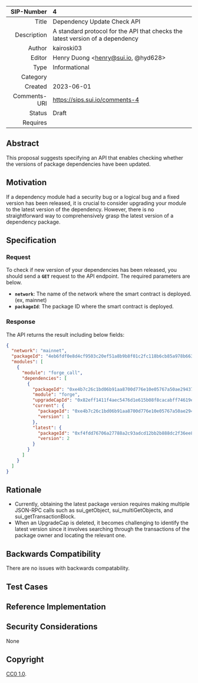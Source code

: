 |   SIP-Number | 4                                                                              |
|-------------:|:-------------------------------------------------------------------------------|
|        Title | Dependency Update Check API                                                    |
|  Description | A standard protocol for the API that checks the latest version of a dependency |
|       Author | kairoski03                                                                     |
|       Editor | Henry Duong <henry@sui.io, @hyd628>                                            |
|         Type | Informational                                                                  |
|     Category |                                                                                |
|      Created | 2023-06-01                                                                     |
| Comments-URI | https://sips.sui.io/comments-4                                                 |
|       Status | Draft                                                                          |
|     Requires |                                                                                |

## Abstract
This proposal suggests specifying an API that enables checking whether the versions of package dependencies have been updated.

## Motivation
If a dependency module had a security bug or a logical bug and a fixed version has been released, it is crucial to consider upgrading your module to the latest version of the dependency. However, there is no straightforward way to comprehensively grasp the latest version of a dependency package.

## Specification

### **Request**

To check if new version of your dependencies has been released, you should send a **`GET`** request to the API endpoint. The required parameters are below.

- **`network`**: The name of the network where the smart contract is deployed. (ex, mainnet)
- **`packageId`**: The package ID where the smart contract is deployed.

### **Response**

The API returns the result including below fields:

```json
{
  "network": "mainnet",
  "packageId": "4eb6fdf0e8d4cf9503c20ef51a8b9b8f01c2fc118b6cb85a978b6638800ce27f",
  "modules": [
    {
      "module": "forge_call",
      "dependencies": [
        {
          "packageId": "0xe4b7c26c1bd06b91aa8700d776e10e05767a50ae294372b431305cb8205a3f7f",
          "module": "forge",
          "upgradeCapId": "0x82eff1411f4aec5476d1e615b08f8cacabff74619e2cd70c6c25485a4c3e2bc9",
          "current": {
            "packageId": "0xe4b7c26c1bd06b91aa8700d776e10e05767a50ae294372b431305cb8205a3f7f",
            "version": 1
          },
          "latest": {
            "packageId": "0xf4fdd76706a27788a2c93adcd12bb2b888dc2f36ee84ca94d68910f2f671bf17",
            "version": 2
          }
        }
      ]
    }
  ]
}
```

## Rationale
- Currently, obtaining the latest package version requires making multiple JSON-RPC calls such as sui_getObject, sui_multiGetObjects, and sui_getTransactionBlock.
- When an UpgradeCap is deleted, it becomes challenging to identify the latest version since it involves searching through the transactions of the package owner and locating the relevant one.

## Backwards Compatibility

There are no issues with backwards compatability.

## Test Cases

## Reference Implementation

## Security Considerations
None

## Copyright
[CC0 1.0](../LICENSE.md).
